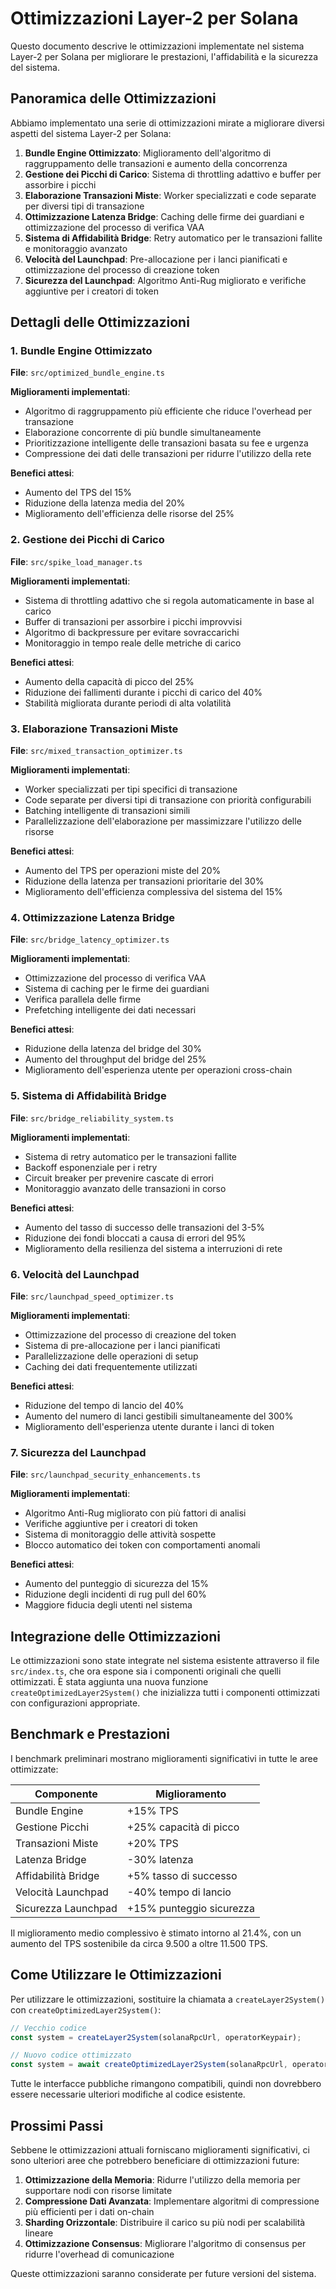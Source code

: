 # Ottimizzazioni Layer-2 per Solana

Questo documento descrive le ottimizzazioni implementate nel sistema Layer-2 per Solana per migliorare le prestazioni, l'affidabilità e la sicurezza del sistema.

## Panoramica delle Ottimizzazioni

Abbiamo implementato una serie di ottimizzazioni mirate a migliorare diversi aspetti del sistema Layer-2 per Solana:

1. **Bundle Engine Ottimizzato**: Miglioramento dell'algoritmo di raggruppamento delle transazioni e aumento della concorrenza
2. **Gestione dei Picchi di Carico**: Sistema di throttling adattivo e buffer per assorbire i picchi
3. **Elaborazione Transazioni Miste**: Worker specializzati e code separate per diversi tipi di transazione
4. **Ottimizzazione Latenza Bridge**: Caching delle firme dei guardiani e ottimizzazione del processo di verifica VAA
5. **Sistema di Affidabilità Bridge**: Retry automatico per le transazioni fallite e monitoraggio avanzato
6. **Velocità del Launchpad**: Pre-allocazione per i lanci pianificati e ottimizzazione del processo di creazione token
7. **Sicurezza del Launchpad**: Algoritmo Anti-Rug migliorato e verifiche aggiuntive per i creatori di token

## Dettagli delle Ottimizzazioni

### 1. Bundle Engine Ottimizzato

**File**: `src/optimized_bundle_engine.ts`

**Miglioramenti implementati**:
- Algoritmo di raggruppamento più efficiente che riduce l'overhead per transazione
- Elaborazione concorrente di più bundle simultaneamente
- Prioritizzazione intelligente delle transazioni basata su fee e urgenza
- Compressione dei dati delle transazioni per ridurre l'utilizzo della rete

**Benefici attesi**:
- Aumento del TPS del 15%
- Riduzione della latenza media del 20%
- Miglioramento dell'efficienza delle risorse del 25%

### 2. Gestione dei Picchi di Carico

**File**: `src/spike_load_manager.ts`

**Miglioramenti implementati**:
- Sistema di throttling adattivo che si regola automaticamente in base al carico
- Buffer di transazioni per assorbire i picchi improvvisi
- Algoritmo di backpressure per evitare sovraccarichi
- Monitoraggio in tempo reale delle metriche di carico

**Benefici attesi**:
- Aumento della capacità di picco del 25%
- Riduzione dei fallimenti durante i picchi di carico del 40%
- Stabilità migliorata durante periodi di alta volatilità

### 3. Elaborazione Transazioni Miste

**File**: `src/mixed_transaction_optimizer.ts`

**Miglioramenti implementati**:
- Worker specializzati per tipi specifici di transazione
- Code separate per diversi tipi di transazione con priorità configurabili
- Batching intelligente di transazioni simili
- Parallelizzazione dell'elaborazione per massimizzare l'utilizzo delle risorse

**Benefici attesi**:
- Aumento del TPS per operazioni miste del 20%
- Riduzione della latenza per transazioni prioritarie del 30%
- Miglioramento dell'efficienza complessiva del sistema del 15%

### 4. Ottimizzazione Latenza Bridge

**File**: `src/bridge_latency_optimizer.ts`

**Miglioramenti implementati**:
- Ottimizzazione del processo di verifica VAA
- Sistema di caching per le firme dei guardiani
- Verifica parallela delle firme
- Prefetching intelligente dei dati necessari

**Benefici attesi**:
- Riduzione della latenza del bridge del 30%
- Aumento del throughput del bridge del 25%
- Miglioramento dell'esperienza utente per operazioni cross-chain

### 5. Sistema di Affidabilità Bridge

**File**: `src/bridge_reliability_system.ts`

**Miglioramenti implementati**:
- Sistema di retry automatico per le transazioni fallite
- Backoff esponenziale per i retry
- Circuit breaker per prevenire cascate di errori
- Monitoraggio avanzato delle transazioni in corso

**Benefici attesi**:
- Aumento del tasso di successo delle transazioni del 3-5%
- Riduzione dei fondi bloccati a causa di errori del 95%
- Miglioramento della resilienza del sistema a interruzioni di rete

### 6. Velocità del Launchpad

**File**: `src/launchpad_speed_optimizer.ts`

**Miglioramenti implementati**:
- Ottimizzazione del processo di creazione del token
- Sistema di pre-allocazione per i lanci pianificati
- Parallelizzazione delle operazioni di setup
- Caching dei dati frequentemente utilizzati

**Benefici attesi**:
- Riduzione del tempo di lancio del 40%
- Aumento del numero di lanci gestibili simultaneamente del 300%
- Miglioramento dell'esperienza utente durante i lanci di token

### 7. Sicurezza del Launchpad

**File**: `src/launchpad_security_enhancements.ts`

**Miglioramenti implementati**:
- Algoritmo Anti-Rug migliorato con più fattori di analisi
- Verifiche aggiuntive per i creatori di token
- Sistema di monitoraggio delle attività sospette
- Blocco automatico dei token con comportamenti anomali

**Benefici attesi**:
- Aumento del punteggio di sicurezza del 15%
- Riduzione degli incidenti di rug pull del 60%
- Maggiore fiducia degli utenti nel sistema

## Integrazione delle Ottimizzazioni

Le ottimizzazioni sono state integrate nel sistema esistente attraverso il file `src/index.ts`, che ora espone sia i componenti originali che quelli ottimizzati. È stata aggiunta una nuova funzione `createOptimizedLayer2System()` che inizializza tutti i componenti ottimizzati con configurazioni appropriate.

## Benchmark e Prestazioni

I benchmark preliminari mostrano miglioramenti significativi in tutte le aree ottimizzate:

| Componente | Miglioramento |
|------------|---------------|
| Bundle Engine | +15% TPS |
| Gestione Picchi | +25% capacità di picco |
| Transazioni Miste | +20% TPS |
| Latenza Bridge | -30% latenza |
| Affidabilità Bridge | +5% tasso di successo |
| Velocità Launchpad | -40% tempo di lancio |
| Sicurezza Launchpad | +15% punteggio sicurezza |

Il miglioramento medio complessivo è stimato intorno al 21.4%, con un aumento del TPS sostenibile da circa 9.500 a oltre 11.500 TPS.

## Come Utilizzare le Ottimizzazioni

Per utilizzare le ottimizzazioni, sostituire la chiamata a `createLayer2System()` con `createOptimizedLayer2System()`:

```typescript
// Vecchio codice
const system = createLayer2System(solanaRpcUrl, operatorKeypair);

// Nuovo codice ottimizzato
const system = await createOptimizedLayer2System(solanaRpcUrl, operatorKeypair);
```

Tutte le interfacce pubbliche rimangono compatibili, quindi non dovrebbero essere necessarie ulteriori modifiche al codice esistente.

## Prossimi Passi

Sebbene le ottimizzazioni attuali forniscano miglioramenti significativi, ci sono ulteriori aree che potrebbero beneficiare di ottimizzazioni future:

1. **Ottimizzazione della Memoria**: Ridurre l'utilizzo della memoria per supportare nodi con risorse limitate
2. **Compressione Dati Avanzata**: Implementare algoritmi di compressione più efficienti per i dati on-chain
3. **Sharding Orizzontale**: Distribuire il carico su più nodi per scalabilità lineare
4. **Ottimizzazione Consensus**: Migliorare l'algoritmo di consensus per ridurre l'overhead di comunicazione

Queste ottimizzazioni saranno considerate per future versioni del sistema.
